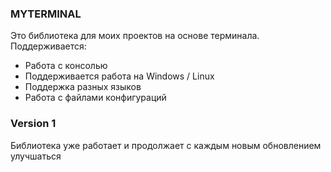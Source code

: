 ### MYTERMINAL

Это библиотека для моих проектов на основе терминала.
Поддерживается:
 - Работа с консолью
 - Поддерживается работа на Windows / Linux
 - Поддержка разных языков
 - Работа с файлами конфигураций

### Version 1

Библиотека уже работает и продолжает с каждым новым обновлением улучшаться
